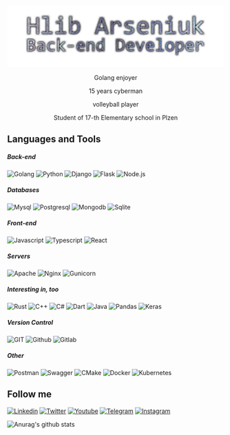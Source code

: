 ![Header](https://github.com/Glebegor/Glebegor/blob/master/assets/header.png)
<p style="text-align: center;">Golang enjoyer</p>
<p style="text-align: center;">15 years cyberman</p>
<p style="text-align: center;">volleyball player</p>
<p style="text-align: center;">Student of 17-th Elementary school in Plzen</p>


## Languages and Tools
##### Back-end
![Golang](https://img.shields.io/badge/Golang-090909?style=for-the-badge&logo=go)
![Python](https://img.shields.io/badge/Python-090909?style=for-the-badge&logo=python)
![Django](https://img.shields.io/badge/Django-090909?style=for-the-badge&logo=django&logoColor=03830F)
![Flask](https://img.shields.io/badge/Flask-090909?style=for-the-badge&logo=flask)
![Node.js](https://img.shields.io/badge/Node.js-090909?style=for-the-badge&logo=node.js)

##### Databases
![Mysql](https://img.shields.io/badge/Mysql-090909?style=for-the-badge&logo=mysql)
![Postgresql](https://img.shields.io/badge/PostgreSQL-090909?style=for-the-badge&logo=postgresql)
![Mongodb](https://img.shields.io/badge/MongoDB-090909?style=for-the-badge&logo=mongodb)
![Sqlite](https://img.shields.io/badge/SQLite-090909?style=for-the-badge&logo=sqlite)

##### Front-end
![Javascript](https://img.shields.io/badge/Javascript-090909?style=for-the-badge&logo=javascript)
![Typescript](https://img.shields.io/badge/Typescript-090909?style=for-the-badge&logo=typescript)
![React](https://img.shields.io/badge/React-090909?style=for-the-badge&logo=React)

##### Servers
![Apache](https://img.shields.io/badge/Apache-090909?style=for-the-badge&logo=Apache&logoColor=692929)
![Nginx](https://img.shields.io/badge/Nginx-090909?style=for-the-badge&logo=Nginx&logoColor=2EEA22)
![Gunicorn](https://img.shields.io/badge/Gunicorn-090909?style=for-the-badge&logo=Gunicorn)

##### Interesting in, too
![Rust](https://img.shields.io/badge/Rust-090909?style=for-the-badge&logo=rust)
![C++](https://img.shields.io/badge/C++-090909?style=for-the-badge&logo=C%2b%2b&logoColor=292969)
![C#](https://img.shields.io/badge/C%23-090909?style=for-the-badge&logo=c-sharp&logoColor=292999)
![Dart](https://img.shields.io/badge/Dart-090909?style=for-the-badge&logo=Dart&logoColor=595999)
![Java](https://img.shields.io/badge/Java-090909?style=for-the-badge&logo=openjdk&logoColor=764650)
![Pandas](https://img.shields.io/badge/Pandas-090909?style=for-the-badge&logo=Pandas&logoColor=090979)
![Keras](https://img.shields.io/badge/Keras-090909?style=for-the-badge&logo=Keras&logoColor=990909)

##### Version Control
![GIT](https://img.shields.io/badge/GIT-090909?style=for-the-badge&logo=git)
![Github](https://img.shields.io/badge/Github-090909?style=for-the-badge&logo=Github)
![Gitlab](https://img.shields.io/badge/Gitlab-090909?style=for-the-badge&logo=Gitlab)
##### Other
![Postman](https://img.shields.io/badge/Postman-090909?style=for-the-badge&logo=Postman)
![Swagger](https://img.shields.io/badge/Swagger-090909?style=for-the-badge&logo=Swagger)
![CMake](https://img.shields.io/badge/CMake-090909?style=for-the-badge&logo=CMake&logoColor=318388)
![Docker](https://img.shields.io/badge/Docker-090909?style=for-the-badge&logo=docker)
![Kubernetes](https://img.shields.io/badge/Kubernetes-090909?style=for-the-badge&logo=Kubernetes)

<!-- ### Courses that I passed
#### Courses
![Codecademy](https://img.shields.io/badge/Codecademy-090909?style=for-the-badge&logo=Codecademy)
![Coursera](https://img.shields.io/badge/Coursera-090909?style=for-the-badge&logo=Coursera)
#### Certificates
![Cisco](https://img.shields.io/badge/Cisco-090909?style=for-the-badge&logo=Cisco) -->
## Follow me
[![Linkedin](https://img.shields.io/badge/Linkedin-090909?style=for-the-badge&logo=Linkedin&logoColor=333399)](https://www.linkedin.com/in/gleb-arseniuk-71a154234/)
[![Twitter](https://img.shields.io/badge/Twitter-090909?style=for-the-badge&logo=Twitter)](https://twitter.com/Glebegor2)
[![Youtube](https://img.shields.io/badge/Youtube-090909?style=for-the-badge&logo=Youtube&logoColor=911333)](https://www.youtube.com/channel/UCyxRWdBHgoO8vWiKSkugkNA)
[![Telegram](https://img.shields.io/badge/Telegram-090909?style=for-the-badge&logo=Telegram)](https://t.me/Glebegor)
[![Instagram](https://img.shields.io/badge/Instagram-090909?style=for-the-badge&logo=Instagram)](https://www.instagram.com/ars.gleb/)

![Anurag's github stats](https://github-readme-stats.vercel.app/api?username=anuraghazra&show_icons=true&theme=tokyonight)


